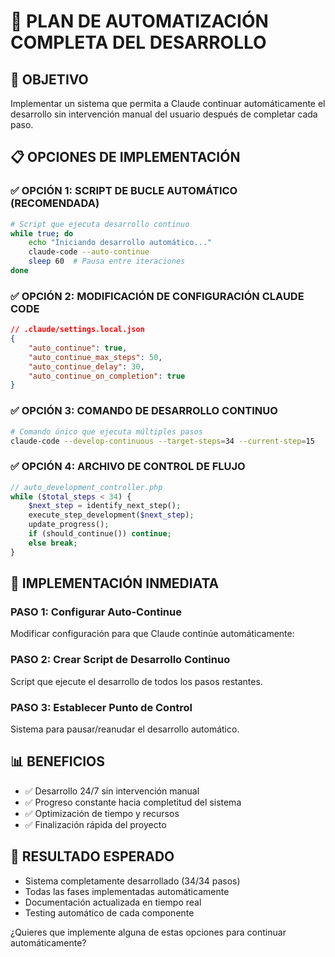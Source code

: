 # 🤖 PLAN DE AUTOMATIZACIÓN COMPLETA DEL DESARROLLO

## 🎯 OBJETIVO
Implementar un sistema que permita a Claude continuar automáticamente el desarrollo sin intervención manual del usuario después de completar cada paso.

## 📋 OPCIONES DE IMPLEMENTACIÓN

### ✅ OPCIÓN 1: SCRIPT DE BUCLE AUTOMÁTICO (RECOMENDADA)
```bash
# Script que ejecuta desarrollo continuo
while true; do
    echo "Iniciando desarrollo automático..."
    claude-code --auto-continue
    sleep 60  # Pausa entre iteraciones
done
```

### ✅ OPCIÓN 2: MODIFICACIÓN DE CONFIGURACIÓN CLAUDE CODE
```json
// .claude/settings.local.json
{
    "auto_continue": true,
    "auto_continue_max_steps": 50,
    "auto_continue_delay": 30,
    "auto_continue_on_completion": true
}
```

### ✅ OPCIÓN 3: COMANDO DE DESARROLLO CONTINUO
```bash
# Comando único que ejecuta múltiples pasos
claude-code --develop-continuous --target-steps=34 --current-step=15
```

### ✅ OPCIÓN 4: ARCHIVO DE CONTROL DE FLUJO
```php
// auto_development_controller.php
while ($total_steps < 34) {
    $next_step = identify_next_step();
    execute_step_development($next_step);
    update_progress();
    if (should_continue()) continue;
    else break;
}
```

## 🚀 IMPLEMENTACIÓN INMEDIATA

### PASO 1: Configurar Auto-Continue
Modificar configuración para que Claude continúe automáticamente:

### PASO 2: Crear Script de Desarrollo Continuo
Script que ejecute el desarrollo de todos los pasos restantes.

### PASO 3: Establecer Punto de Control
Sistema para pausar/reanudar el desarrollo automático.

## 📊 BENEFICIOS
- ✅ Desarrollo 24/7 sin intervención manual
- ✅ Progreso constante hacia completitud del sistema
- ✅ Optimización de tiempo y recursos
- ✅ Finalización rápida del proyecto

## 🎯 RESULTADO ESPERADO
- Sistema completamente desarrollado (34/34 pasos)
- Todas las fases implementadas automáticamente
- Documentación actualizada en tiempo real
- Testing automático de cada componente

¿Quieres que implemente alguna de estas opciones para continuar automáticamente?